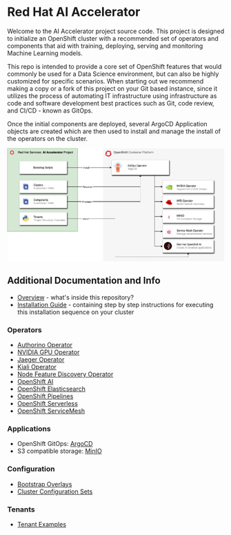 # Red Hat AI Accelerator

Welcome to the AI Accelerator project source code. This project is designed to initialize an OpenShift cluster with a recommended set of operators and components that aid with training, deploying, serving and monitoring Machine Learning models.

This repo is intended to provide a core set of OpenShift features that would commonly be used for a Data Science environment, but can also be highly customized for specific scenarios. When starting out we recommend making a copy or a fork of this project on your Git based instance, since it utilizes the process of automating IT infrastructure using infrastructure as code and software development best practices such as Git, code review, and CI/CD - known as GitOps.

Once the initial components are deployed, several ArgoCD Application objects are created which are then used to install and manage the install of the operators on the cluster.

![AI Accelerator Overview](documentation/diagrams/AI_Accelerator.drawio.png)

## Additional Documentation and Info

* [Overview](documentation/overview.md) - what's inside this repository?
* [Installation Guide](documentation/installation.md) - containing step by step instructions for executing this installation sequence on your cluster

### Operators

* [Authorino Operator](components/operators/authorino-operator/)
* [NVIDIA GPU Operator](components/operators/gpu-operator-certified/)
* [Jaeger Operator](components/operators/jaeger/)
* [Kiali Operator](components/operators/kiali/)
* [Node Feature Discovery Operator](components/operators/nfd/)
* [OpenShift AI](components/operators/openshift-ai/)
* [OpenShift Elasticsearch](components/operators/openshift-elasticsearch/)
* [OpenShift Pipelines](components/operators/openshift-pipelines/)
* [OpenShift Serverless](components/operators/openshift-serverless/)
* [OpenShift ServiceMesh](components/operators/openshift-servicemesh/)

### Applications

* OpenShift GitOps: [ArgoCD](components/argocd/)
* S3 compatible storage: [MinIO](components/apps/minio)

### Configuration

* [Bootstrap Overlays](bootstrap/overlays/)
* [Cluster Configuration Sets](clusters/overlays/)

### Tenants

* [Tenant Examples](tenants/)